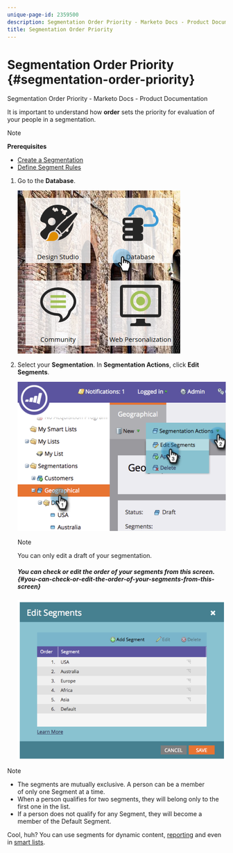 ```yaml
---
unique-page-id: 2359500
description: Segmentation Order Priority - Marketo Docs - Product Documentation
title: Segmentation Order Priority
---
```


# Segmentation Order Priority {#segmentation-order-priority}

Segmentation Order Priority - Marketo Docs - Product Documentation

It is important to understand how **order** sets the priority for evaluation of your people in a segmentation.

>[!NOTE]
>
>**Prerequisites**
>
>* [Create a Segmentation](create-a-segmentation.md)
>* [Define Segment Rules](define-segment-rules.md)
>

1. Go to the **Database**.

   ![](assets/image2017-3-29-8-3a9-3a33.png)

1. Select your **Segmentation**. In **Segmentation Actions**, click **Edit Segments**.

   ![](assets/image2014-9-16-10-3a11-3a55.png)

   >[!NOTE]
   >
   >You can only edit a draft of your segmentation.

   ##### You can check or edit the order of your segments from this screen. {#you-can-check-or-edit-the-order-of-your-segments-from-this-screen}

   ![](assets/image2014-9-16-10-3a12-3a3.png)

>[!NOTE]
>
>* The segments are mutually exclusive.&nbsp;A person can be a member of&nbsp;only one&nbsp;Segment at a time.
>* When a person qualifies for two segments, they will belong only to the first one in the list.
>* If a person does not qualify for any Segment, they will become a member of the Default Segment.
>

Cool, huh? You can use segments for dynamic content, [reporting](../../../../product-docs/reporting/basic-reporting.md) and even in [smart lists](../../../../product-docs/core-marketo-concepts/smart-lists-and-static-lists.md).    

